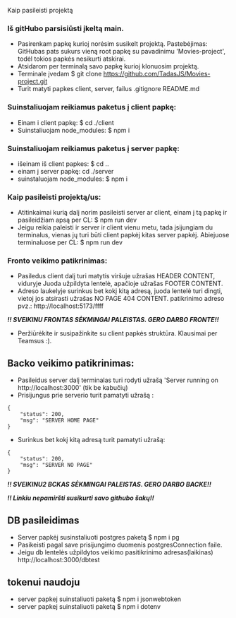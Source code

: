 Kaip pasileisti projektą 

### Iš gitHubo parsisiūsti įkeltą main. 
 * Pasirenkam papkę kurioj norėsim susikelt projektą. Pastebėjimas: GitHubas pats sukurs vieną root papkę su pavadinimu 'Movies-project', todėl tokios papkės nesikurti atskirai.
* Atsidarom per terminalą savo papkę kurioj klonuosim projektą.
* Terminale įvedam $ git clone https://github.com/TadasJS/Movies-project.git
* Turit matyti papkes client, server, failus .gitignore README.md

### Suinstaliuojam reikiamus paketus  į client papkę:
* Einam i client papkę: $ cd ./client 
* Suinstaliuojam node_modules: $ npm i 
    

### Suinstaliuojam reikiamus paketus į server papkę:
* išeinam iš client papkes: $ cd ..
* einam į server papkę: cd ./server
* suinstaluojam node_modules: $ npm i 

     

### Kaip pasileisti projektą/us: 
* Atitinkaimai kurią dalį norim pasileisti server ar client, einam į tą papkę ir pasileidžiam apsą per CL: $ npm run dev
* Jeigu reikia paleisti ir server ir client vienu metu, tada įsijungiam du terminalus, vienas jų turi būti client papkėj kitas server papkėj. Abiejuose terminaluose per CL: $ npm run dev

### Fronto veikimo patikrinimas:   
* Pasiledus client dalį turi matytis viršuje užrašas HEADER CONTENT, viduryje Juoda užpildyta lentelė, apačioje užrašas FOOTER CONTENT.
* Adreso laukelyje surinkus bet kokį kitą adresą, juoda lentelė turi dingti, vietoj jos atsirasti užrašas NO PAGE 404 CONTENT. patikrinimo adreso pvz.: http://localhost:5173/ffff

***!! SVEIKINU FRONTAS SĖKMINGAI PALEISTAS. GERO DARBO FRONTE!!***

* Peržiūrėkite ir susipažinkite su client papkės struktūra. Klausimai per Teamsus :).

## Backo veikimo patikrinimas: 
* Pasileidus server dalį terminalas turi rodyti užrašą 'Server running on http://localhost:3000' (tik be kabučių)
* Prisijungus prie serverio turit pamatyti užrašą :
```
{
    "status": 200,
    "msg": "SERVER HOME PAGE"
}
```
* Surinkus bet kokį kitą adresą turit pamatyti užrašą:
``` 
{
    "status": 200,
    "msg": "SERVER NO PAGE"
}
```
***!! SVEIKINU2 BCKAS SĖKMINGAI PALEISTAS. GERO DARBO BACKE!!***

***!! Linkiu nepamiršti susikurti savo githubo šakų!!***

## DB pasileidimas
* Server papkėj susinstaliuoti postgres paketą $ npm i pg
* Pasikeisti pagal save prisijungimo duomenis postgresConnection faile. 
* Jeigu db lentelės užpildytos veikimo pasitikrinimo adresas(laikinas) http://localhost:3000/dbtest

## tokenui naudoju

* server papkej suinstaliuoti paketą $ npm i jsonwebtoken
* server papkej suinstaliuoti paketą $ npm i dotenv
